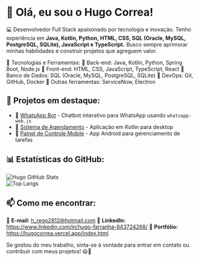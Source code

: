 # 👋 Olá, eu sou o Hugo Correa!  

💻 Desenvolvedor Full Stack apaixonado por tecnologia e inovação. Tenho experiência em **Java, Kotlin, Python, HTML, CSS, SQL (Oracle, MySQL, PostgreSQL, SQLite), JavaScript e TypeScript.** Busco sempre aprimorar minhas habilidades e construir projetos que agreguem valor.

🚀 Tecnologias e Ferramentas:
🔹 Back-end: Java, Kotlin, Python, Spring Boot, Node.js
🔹 Front-end: HTML, CSS, JavaScript, TypeScript, React
🔹 Banco de Dados: SQL (Oracle, MySQL, PostgreSQL, SQLite)
🔹 DevOps: Git, GitHub, Docker
🔹 Outras ferramentas: ServiceNow, Electron

## 📌 Projetos em destaque:
- 🔗 [WhatsApp Bot](https://github.com/HugoCorrea01/whatsapp-bot-1) - Chatbot interativo para WhatsApp usando `whatsapp-web.js`
- 🔗 [Sistema de Agendamento](https://github.com/seu-repositorio) - Aplicação em Kotlin para desktop  
- 🔗 [Painel de Controle Mobile](https://github.com/seu-repositorio) - App Android para gerenciamento de tarefas  

## 📊 Estatísticas do GitHub:
![Hugo GitHub Stats](https://github-readme-stats.vercel.app/api?username=HugoCorrea01&show_icons=true&theme=dark)  
![Top Langs](https://github-readme-stats.vercel.app/api/top-langs/?username=HugoCorrea01&layout=compact&theme=dark)  

## 📫 Como me encontrar:
📧 **E-mail:** h_rego2812@hotmail.com
📍 **LinkedIn:** https://www.linkedin.com/in/hugo-farranha-843724268/
🚀 **Portfólio:** https://hugocorrea.vercel.app/index.html

Se gostou do meu trabalho, sinta-se à vontade para entrar em contato ou contribuir com meus projetos! 😃🚀
